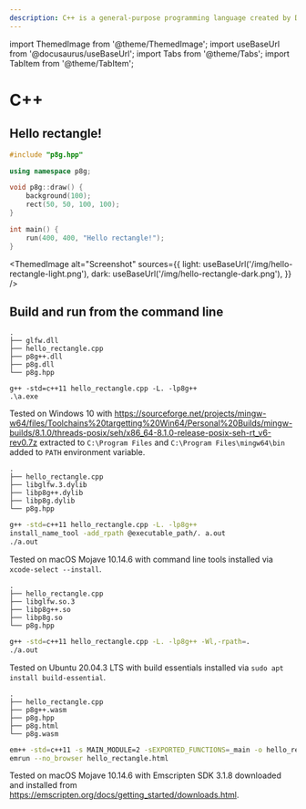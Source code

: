 ```yaml
---
description: C++ is a general-purpose programming language created by Danish computer scientist Bjarne Stroustrup as an extension of the C programming language, or "C with Classes". The language has expanded significantly over time, and modern C++ now has object-oriented, generic, and functional features in addition to facilities for low-level memory manipulation.
---
```


import ThemedImage from '@theme/ThemedImage';
import useBaseUrl from '@docusaurus/useBaseUrl';
import Tabs from '@theme/Tabs';
import TabItem from '@theme/TabItem';

# C++

## Hello rectangle!

```cpp title=hello_rectangle.cpp
#include "p8g.hpp"

using namespace p8g;

void p8g::draw() {
    background(100);
    rect(50, 50, 100, 100);
}

int main() {
    run(400, 400, "Hello rectangle!");
}
```

<ThemedImage
  alt="Screenshot"
  sources={{
    light: useBaseUrl('/img/hello-rectangle-light.png'),
    dark: useBaseUrl('/img/hello-rectangle-dark.png'),
  }}
/>

## Build and run from the command line

<Tabs groupId="os">
<TabItem value="windows" label="Windows">

```
.
├── glfw.dll
├── hello_rectangle.cpp
├── p8g++.dll
├── p8g.dll
└── p8g.hpp
```

```
g++ -std=c++11 hello_rectangle.cpp -L. -lp8g++
.\a.exe
```

Tested on Windows 10 with https://sourceforge.net/projects/mingw-w64/files/Toolchains%20targetting%20Win64/Personal%20Builds/mingw-builds/8.1.0/threads-posix/seh/x86_64-8.1.0-release-posix-seh-rt_v6-rev0.7z extracted to `C:\Program Files` and `C:\Program Files\mingw64\bin` added to `PATH` environment variable.

</TabItem>
<TabItem value="macos" label="macOS">

```
.
├── hello_rectangle.cpp
├── libglfw.3.dylib
├── libp8g++.dylib
├── libp8g.dylib
└── p8g.hpp
```

```bash
g++ -std=c++11 hello_rectangle.cpp -L. -lp8g++
install_name_tool -add_rpath @executable_path/. a.out
./a.out
```

Tested on macOS Mojave 10.14.6 with command line tools installed via `xcode-select --install`.

</TabItem>
<TabItem value="linux" label="Linux">

```
.
├── hello_rectangle.cpp
├── libglfw.so.3
├── libp8g++.so
├── libp8g.so
└── p8g.hpp
```

```bash
g++ -std=c++11 hello_rectangle.cpp -L. -lp8g++ -Wl,-rpath=.
./a.out
```

Tested on Ubuntu 20.04.3 LTS with build essentials installed via `sudo apt install build-essential`.

</TabItem>
<TabItem value="web" label="Web">

```
.
├── hello_rectangle.cpp
├── p8g++.wasm
├── p8g.hpp
├── p8g.html
└── p8g.wasm
```

```bash
em++ -std=c++11 -s MAIN_MODULE=2 -sEXPORTED_FUNCTIONS=_main -o hello_rectangle.html hello_rectangle.cpp p8g++.wasm -L. -s MIN_WEBGL_VERSION=2 -s MAX_WEBGL_VERSION=2 -s FULL_ES3=1 -s USE_GLFW=3 --shell-file p8g.html
emrun --no_browser hello_rectangle.html
```

Tested on macOS Mojave 10.14.6 with Emscripten SDK 3.1.8 downloaded and installed from https://emscripten.org/docs/getting_started/downloads.html.

</TabItem>
</Tabs>
